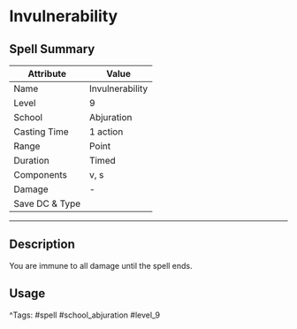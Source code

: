 # Invulnerability

## Spell Summary

| Attribute        | Value                  |
|------------------|------------------------|
| Name             | Invulnerability                 |
| Level            | 9                |
| School           | Abjuration          |
| Casting Time     | 1 action              |
| Range            | Point            |
| Duration         | Timed             |
| Components       | v, s             |
| Damage           | -               |
| Save DC & Type   |              |

---

## Description

You are immune to all damage until the spell ends.

## Usage


^Tags: #spell #school_abjuration #level_9